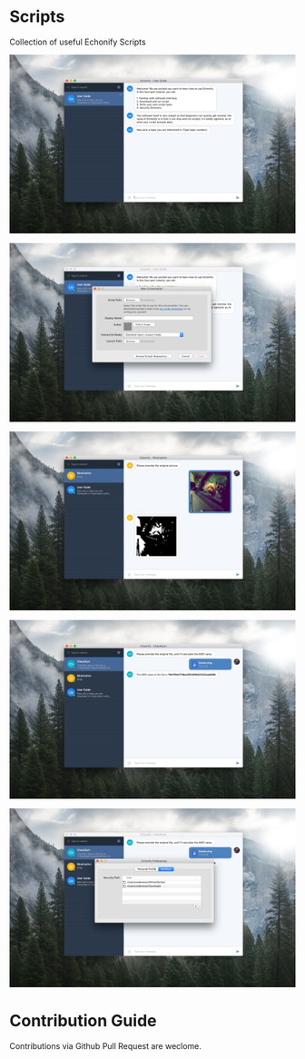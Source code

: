 # Scripts
Collection of useful Echonify Scripts

![Preview 1](images/screenshot1.png)  

![Preview 2](images/screenshot2.png)

![Preview 3](images/screenshot3.png)

![Preview 4](images/screenshot4.png)

![Preview 5](images/screenshot5.png)


# Contribution Guide  
Contributions via Github Pull Request are weclome.
